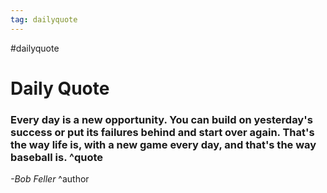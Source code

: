 ```yaml
---
tag: dailyquote
---
```


#dailyquote

# Daily Quote

### Every day is a new opportunity. You can build on yesterday's success or put its failures behind and start over again. That's the way life is, with a new game every day, and that's the way baseball is. ^quote
*-Bob Feller* ^author
